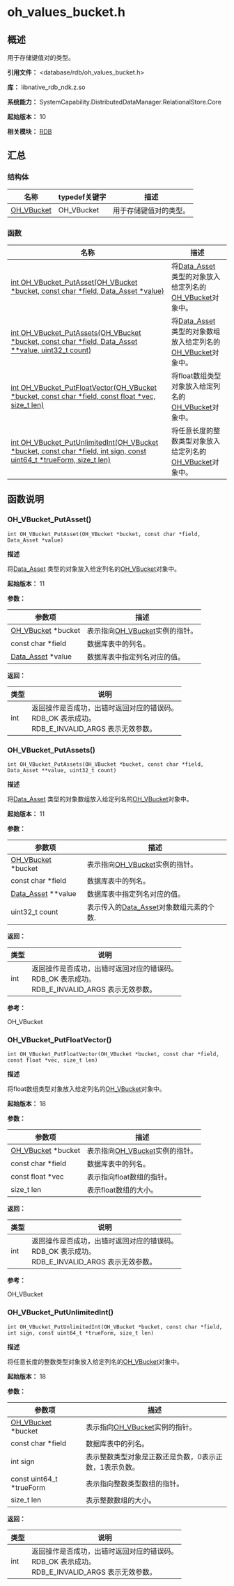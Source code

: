# oh_values_bucket.h
<!--Kit: ArkData-->
<!--Subsystem: DistributedDataManager-->
<!--Owner: @baijidong-->
<!--Designer: @widecode; @htt1997-->
<!--Tester: @yippo; @logic42-->
<!--Adviser: @ge-yafang-->

## 概述

用于存储键值对的类型。

**引用文件：** <database/rdb/oh_values_bucket.h>

**库：** libnative_rdb_ndk.z.so

**系统能力：** SystemCapability.DistributedDataManager.RelationalStore.Core

**起始版本：** 10

**相关模块：** [RDB](capi-rdb.md)

## 汇总

### 结构体

| 名称                             | typedef关键字 | 描述                   |
| -------------------------------- | ------------- | ---------------------- |
| [OH_VBucket](capi-rdb-oh-vbucket.md) | OH_VBucket    | 用于存储键值对的类型。 |

### 函数

| 名称                                                         | 描述                                                         |
| ------------------------------------------------------------ | ------------------------------------------------------------ |
| [int OH_VBucket_PutAsset(OH_VBucket *bucket, const char *field, Data_Asset *value)](#oh_vbucket_putasset) | 将[Data_Asset](capi-rdb-data-asset.md) 类型的对象放入给定列名的[OH_VBucket](capi-rdb-oh-vbucket.md)对象中。 |
| [int OH_VBucket_PutAssets(OH_VBucket *bucket, const char *field, Data_Asset **value, uint32_t count)](#oh_vbucket_putassets) | 将[Data_Asset](capi-rdb-data-asset.md) 类型的对象数组放入给定列名的[OH_VBucket](capi-rdb-oh-vbucket.md)对象中。 |
| [int OH_VBucket_PutFloatVector(OH_VBucket *bucket, const char *field, const float *vec, size_t len)](#oh_vbucket_putfloatvector) | 将float数组类型对象放入给定列名的[OH_VBucket](capi-rdb-oh-vbucket.md)对象中。 |
| [int OH_VBucket_PutUnlimitedInt(OH_VBucket *bucket, const char *field, int sign, const uint64_t *trueForm, size_t len)](#oh_vbucket_putunlimitedint) | 将任意长度的整数类型对象放入给定列名的[OH_VBucket](capi-rdb-oh-vbucket.md)对象中。 |

## 函数说明

### OH_VBucket_PutAsset()

```
int OH_VBucket_PutAsset(OH_VBucket *bucket, const char *field, Data_Asset *value)
```

**描述**

将[Data_Asset](capi-rdb-data-asset.md) 类型的对象放入给定列名的[OH_VBucket](capi-rdb-oh-vbucket.md)对象中。

**起始版本：** 11


**参数：**

| 参数项                                   | 描述                                                 |
| ---------------------------------------- | ---------------------------------------------------- |
| [OH_VBucket](capi-rdb-oh-vbucket.md) *bucket | 表示指向[OH_VBucket](capi-rdb-oh-vbucket.md)实例的指针。 |
| const char *field                        | 数据库表中的列名。                                   |
| [Data_Asset](capi-rdb-data-asset.md) *value  | 数据库表中指定列名对应的值。                         |

**返回：**

| 类型 | 说明                                                         |
| ---- | ------------------------------------------------------------ |
| int  | 返回操作是否成功，出错时返回对应的错误码。<br>RDB_OK 表示成功。<br>RDB_E_INVALID_ARGS 表示无效参数。 |

### OH_VBucket_PutAssets()

```
int OH_VBucket_PutAssets(OH_VBucket *bucket, const char *field, Data_Asset **value, uint32_t count)
```

**描述**

将[Data_Asset](capi-rdb-data-asset.md) 类型的对象数组放入给定列名的[OH_VBucket](capi-rdb-oh-vbucket.md)对象中。

**起始版本：** 11


**参数：**

| 参数项                                   | 描述                                                         |
| ---------------------------------------- | ------------------------------------------------------------ |
| [OH_VBucket](capi-rdb-oh-vbucket.md) *bucket | 表示指向[OH_VBucket](capi-rdb-oh-vbucket.md)实例的指针。         |
| const char *field                        | 数据库表中的列名。                                           |
| [Data_Asset](capi-rdb-data-asset.md) **value | 数据库表中指定列名对应的值。                                 |
| uint32_t count                           | 表示传入的[Data_Asset](capi-rdb-data-asset.md)对象数组元素的个数. |

**返回：**

| 类型 | 说明                                                         |
| ---- | ------------------------------------------------------------ |
| int  | 返回操作是否成功，出错时返回对应的错误码。<br>RDB_OK 表示成功。<br>RDB_E_INVALID_ARGS 表示无效参数。 |

**参考：**

OH_VBucket

### OH_VBucket_PutFloatVector()

```
int OH_VBucket_PutFloatVector(OH_VBucket *bucket, const char *field, const float *vec, size_t len)
```

**描述**

将float数组类型对象放入给定列名的[OH_VBucket](capi-rdb-oh-vbucket.md)对象中。

**起始版本：** 18


**参数：**

| 参数项                                   | 描述                                                 |
| ---------------------------------------- | ---------------------------------------------------- |
| [OH_VBucket](capi-rdb-oh-vbucket.md) *bucket | 表示指向[OH_VBucket](capi-rdb-oh-vbucket.md)实例的指针。 |
| const char *field                        | 数据库表中的列名。                                   |
| const float *vec                         | 表示指向float数组的指针。                            |
| size_t len                               | 表示float数组的大小。                                |

**返回：**

| 类型 | 说明                                                         |
| ---- | ------------------------------------------------------------ |
| int  | 返回操作是否成功，出错时返回对应的错误码。<br>RDB_OK 表示成功。<br>RDB_E_INVALID_ARGS 表示无效参数。 |

**参考：**

OH_VBucket

### OH_VBucket_PutUnlimitedInt()

```
int OH_VBucket_PutUnlimitedInt(OH_VBucket *bucket, const char *field, int sign, const uint64_t *trueForm, size_t len)
```

**描述**

将任意长度的整数类型对象放入给定列名的[OH_VBucket](capi-rdb-oh-vbucket.md)对象中。

**起始版本：** 18


**参数：**

| 参数项                                   | 描述                                                   |
| ---------------------------------------- | ------------------------------------------------------ |
| [OH_VBucket](capi-rdb-oh-vbucket.md) *bucket | 表示指向[OH_VBucket](capi-rdb-oh-vbucket.md)实例的指针。   |
| const char *field                        | 数据库表中的列名。                                     |
| int sign                                 | 表示整数类型对象是正数还是负数，0表示正数，1表示负数。 |
| const uint64_t *trueForm                 | 表示指向整数类型数组的指针。                           |
| size_t len                               | 表示整数数组的大小。                                   |

**返回：**

| 类型 | 说明                                                         |
| ---- | ------------------------------------------------------------ |
| int  | 返回操作是否成功，出错时返回对应的错误码。<br>RDB_OK 表示成功。<br>RDB_E_INVALID_ARGS 表示无效参数。 |

